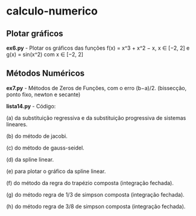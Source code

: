 # calculo-numerico


## Plotar gráficos ##
**ex6.py** - Plotar os gráficos das funções f(x) = x^3 + x^2 − x,
x ∈ [−2, 2] e g(x) = sin(x^2) com x ∈ [−2, 2]


## Métodos Numéricos ##
**ex7.py** - Métodos de Zeros de Funções, com o erro (b−a)/2.
(bissecção, ponto fixo, newton e secante)

**lista14.py** - Código:

(a) da substituição regressiva e da 
substituição progressiva de 
sistemas lineares.

(b) do método de jacobi.

(c) do método de gauss-seidel.

(d) da spline linear.

(e) para plotar o gráfico da spline linear.

(f) do método da regra do trapézio composta
(integração fechada).

(g) do método regra de 1/3 de simpson composta 
(integração fechada).

(h) do método regra de 3/8 de simpson composta 
(integração fechada).



